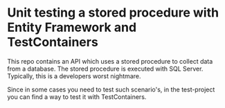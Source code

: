 # Unit testing a stored procedure with Entity Framework and TestContainers

This repo contains an API which uses a stored procedure to collect data from a database. The stored procedure is executed with SQL Server. Typically, this is a developers worst nightmare.

Since in some cases you need to test such scenario's, in the test-project you can find a way to test it with TestContainers.
